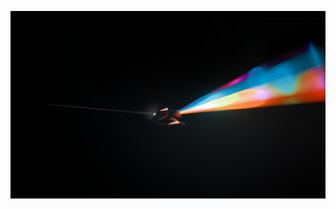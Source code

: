<p align="center">
  <img alt="header" src="./assets/Prism.png" width="600px" height="300px"/>
  </p>


